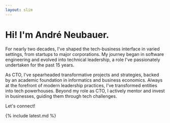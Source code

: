 ```yaml
---
layout: slim
---
```


# Hi! I'm André Neubauer.

For nearly two decades, I've shaped the tech-business interface in varied settings, from startups to major corporations. My journey began in software engineering and evolved into technical leadership, a role I've passionately undertaken for the past 15 years. 

As CTO, I've spearheaded transformative projects and strategies, backed by an academic foundation in informatics and business economics. Always at the forefront of modern leadership practices, I've transformed entities into tech powerhouses. Beyond my role as CTO, I actively mentor and invest in businesses, guiding them through tech challenges. 

Let's connect!

{% include latest.md %}